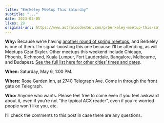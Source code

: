 ```yaml
---
title: "Berkeley Meetup This Saturday"
subtitle: "..."
date: 2023-05-05
likes: 29
original-url: https://www.astralcodexten.com/p/berkeley-meetup-this-saturday-27e
---
```

**Why:** Because we’re having [another round of spring meetups](https://astralcodexten.substack.com/p/spring-meetups-everywhere-2023), and Berkeley is one of them. I’m signal-boosting this one because I’ll be attending, as will Meetups Czar Skyler. Other meetups this weekend include Chicago, Phoenix, Richmond, Kuala Lumpur, Fort Lauderdale, Bangalore, Melbourne, and Budapest. [See the full list here for other cities’ times and dates](https://astralcodexten.substack.com/p/spring-meetups-everywhere-2023).

 **When:** Saturday, May 6, 1:00 PM. 

**Where:** Rose Garden Inn, at 2740 Telegraph Ave. Come in through the front gate on Telegraph.

 **Who:** Anyone who wants. Please feel free to come even if you feel awkward about it, even if you’re not “the typical ACX reader”, even if you’re worried people won’t like you, etc.

I’ll check the comments to this post in case there are any questions.
